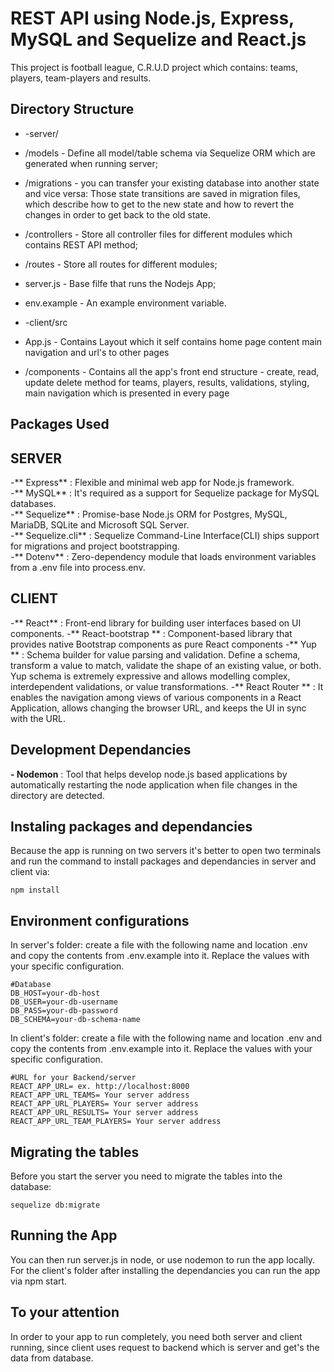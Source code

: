 
# REST API using Node.js, Express, MySQL and Sequelize and React.js
This project is football league, C.R.U.D project which contains:
teams, players, team-players and results.

## Directory Structure
- -server/
- /models - Define all model/table schema via Sequelize ORM which are generated when running server;
- /migrations - you can transfer your existing database into another state and vice versa: Those state transitions are saved in migration files, which describe how to get to the new state and how to revert the changes in order to get back to the old state.
- /controllers - Store all controller files for different modules which contains REST API method;
- /routes - Store all routes for different modules;
- server.js - Base filfe that runs the Nodejs App;
- env.example - An example environment variable.

- -client/src
- App.js - Contains Layout which it self contains home page content main navigation and url's to other pages
- /components - Contains all the app's front end structure - create, read, update delete method for teams, players, results, validations, styling, main navigation which is presented in every page 

## Packages Used
## SERVER
-** Express** : Flexible and minimal web app for Node.js framework.  
-** MySQL** : It's required as a support for Sequelize package for MySQL databases.  
-** Sequelize** : Promise-base Node.js ORM for Postgres, MySQL, MariaDB, SQLite and Microsoft SQL Server.  
-** Sequelize.cli** : Sequelize Command-Line Interface(CLI) ships support for migrations and project bootstrapping.  
-** Dotenv** : Zero-dependency module that loads environment variables from a .env file into process.env. 

## CLIENT
-** React** : Front-end library for building user interfaces based on UI components.
-** React-bootstrap ** : Component-based library that provides native Bootstrap components as pure React components
-** Yup ** : Schema builder for value parsing and validation. Define a schema, transform a value to match, validate the shape of an existing value, or both. Yup schema is extremely expressive and allows modelling complex, interdependent validations, or value transformations.
-** React Router ** : It enables the navigation among views of various components in a React Application, allows changing the browser URL, and keeps the UI in sync with the URL.

 

## Development Dependancies

 **- Nodemon** : Tool that helps develop node.js based applications by automatically restarting the node application when file changes in the directory are detected.

## Instaling packages and dependancies
Because the app is running on two servers it's better to open two terminals and run the command to install packages and dependancies in server and client via:            
````
npm install 
````
## Environment configurations
In server's folder: create a file with the following name and location .env and copy the contents from .env.example into it. Replace the values with your specific configuration.
```
#Database
DB_HOST=your-db-host
DB_USER=your-db-username
DB_PASS=your-db-password
DB_SCHEMA=your-db-schema-name
```
In client's folder: create a file with the following name and location .env and copy the contents from .env.example into it. Replace the values with your specific configuration.
```
#URL for your Backend/server 
REACT_APP_URL= ex. http://localhost:8000
REACT_APP_URL_TEAMS= Your server address
REACT_APP_URL_PLAYERS= Your server address
REACT_APP_URL_RESULTS= Your server address
REACT_APP_URL_TEAM_PLAYERS= Your server address
```
## Migrating the tables
Before you start the server you need to migrate the tables into the database:
```
sequelize db:migrate
```

## Running the App
You can then run server.js in node, or use nodemon to run the app locally.
For the client's folder after installing the dependancies you can run the app via npm start.

## To your attention
In order to your app to run completely, you need both server and client running, since client uses request to backend which is server and get's the data from database.